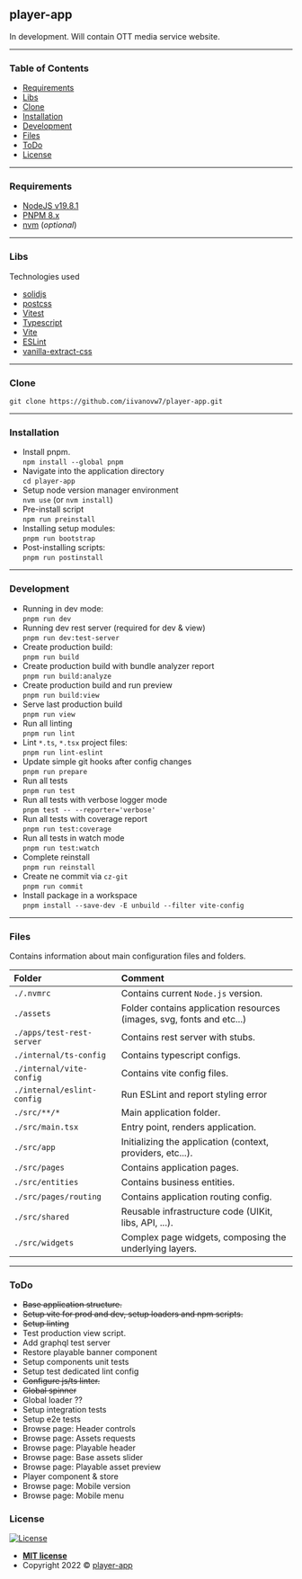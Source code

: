 ## player-app
In development.
Will contain OTT media service website.

---
### Table of Contents

- [Requirements](#requirements)
- [Libs](#libs)
- [Clone](#clone)
- [Installation](#installation)
- [Development](#development)
- [Files](#files)
- [ToDo](#todo)
- [License](#license)

---
### Requirements

- [NodeJS v19.8.1](https://nodejs.org/en/)
- [PNPM 8.x](https://pnpm.io/)
- [nvm](https://github.com/nvm-sh/nvm) (*optional*)

---
### Libs

Technologies used
- [solidjs](https://docs.solidjs.com)
- [postcss](https://github.com/postcss/postcss)
- [Vitest](https://vitest.dev/)
- [Typescript](https://www.typescriptlang.org/)
- [Vite](https://vitejs.dev/)
- [ESLint](https://eslint.org)
- [vanilla-extract-css](https://vanilla-extract.style/)

---
### Clone

`git clone https://github.com/iivanovw7/player-app.git` <br />

---
### Installation

- Install pnpm. <br />
  `npm install --global pnpm`
- Navigate into the application directory <br />
  `cd player-app` <br />
- Setup node version manager environment <br />
  `nvm use` (or `nvm install`)
- Pre-install script <br />
  `npm run preinstall` <br />
- Installing setup modules: <br />
  `pnpm run bootstrap` <br />
- Post-installing scripts: <br />
  `pnpm run postinstall` <br />

---
### Development

- Running in dev mode: <br />
  `pnpm run dev` <br />
- Running dev rest server (required for dev & view) <br />
  `pnpm run dev:test-server` <br />
- Create production build: <br />
  `pnpm run build` <br />
- Create production build with bundle analyzer report <br />
  `pnpm run build:analyze` <br />
- Create production build and run preview <br />
  `pnpm run build:view` <br />
- Serve last production build <br />
  `pnpm run view` <br />
- Run all linting <br />
  `pnpm run lint` <br />
- Lint `*.ts`, `*.tsx` project files: <br />
  `pnpm run lint-eslint` <br />
- Update simple git hooks after config changes <br />
  `pnpm run prepare` <br />
- Run all tests <br />
  `pnpm run test` <br />
- Run all tests with verbose logger mode <br />
  `pnpm test -- --reporter='verbose'` <br />
- Run all tests with coverage report <br />
  `pnpm run test:coverage` <br />
- Run all tests in watch mode <br />
  `pnpm run test:watch` <br />
- Complete reinstall <br />
  `pnpm run reinstall` <br />
- Create ne commit via `cz-git` <br />
  `pnpm run commit` <br />
- Install package in a workspace <br />
  `pnpm install --save-dev -E unbuild --filter vite-config` <br />

---
### Files

Contains information about main configuration files and folders.

| Folder                      | Comment                                                               |
|:----------------------------|:----------------------------------------------------------------------|
| `./.nvmrc`                  | Contains current `Node.js` version.                                   |
| `./assets`                  | Folder contains application resources (images, svg, fonts and etc...) |
| `./apps/test-rest-server`   | Contains rest server with stubs.                                      |
| `./internal/ts-config`      | Contains typescript configs.                                          |
| `./internal/vite-config`    | Contains vite config files.                                           |
| `./internal/eslint-config`  | Run ESLint and report styling error                                   |
| `./src/**/*`                | Main application folder.                                              |
| `./src/main.tsx`            | Entry point, renders application.                                     |
| `./src/app`                 | Initializing the application (context, providers, etc...).            |
| `./src/pages`               | Contains application pages.                                           |
| `./src/entities`            | Contains business entities.                                           |
| `./src/pages/routing`       | Contains application routing config.                                  |
| `./src/shared`              | Reusable infrastructure code (UIKit, libs, API, ...).                 |
| `./src/widgets`             | Complex page widgets, composing the underlying layers.                |


---
### ToDo
- ~~Base application structure.~~ <br/>
- ~~Setup vite for prod and dev, setup loaders and npm scripts.~~ <br/>
- ~~Setup linting~~ <br/>
- Test production view script. <br/>
- Add graphql test server <br />
- Restore playable banner component <br />
- Setup components unit tests <br />
- Setup test dedicated lint config <br />
- ~~Configure js/ts linter.~~ <br/>
- ~~Global spinner~~ <br/>
- Global loader ?? <br/>
- Setup integration tests <br />
- Setup e2e tests <br />
- Browse page: Header controls <br/>
- Browse page: Assets requests <br/>
- Browse page: Playable header <br/>
- Browse page: Base assets slider <br/>
- Browse page: Playable asset preview <br/>
- Player component & store <br />
- Browse page: Mobile version <br />
- Browse page: Mobile menu <br />

### License
[![License](http://img.shields.io/:license-mit-blue.svg?style=flat-square)](http://badges.mit-license.org)

- **[MIT license](http://opensource.org/licenses/mit-license.php)**
- Copyright 2022 © <a href="https://github.com/iivanovw7/player-app" target="_blank">player-app</a>


